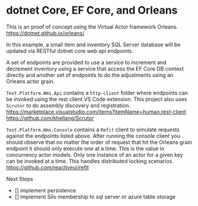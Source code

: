 # dotnet Core, EF Core, and Orleans
This is an proof of concept using the Virtual Actor framework Orleans.
https://dotnet.github.io/orleans/

In this example, a small item and inventory SQL Server database will be updated via RESTful dotnet core web api endpoints. 

A set of endpoints are provided to use a service to increment and decrement inventory using a service that access the EF Core DB context directly and another set of endpoints to do the adjustments using an Orleans actor grain. 

`Test.Platform.Wms.Api` contains a `http-client` folder where endpoints can be invoked using the rest client VS Code extension.
This project also uses `Scrutor` to do assembly discovery and registration.
https://marketplace.visualstudio.com/items?itemName=humao.rest-client
<br/>
https://github.com/khellang/Scrutor

`Test.Platform.Wms.Console` contains a `Refit` client to simulate requests against the endpoints listed above. After running the console client you should observe that no matter the order of request that hit the Orleans grain endpoint it should only execute one at a time. This is the value in concurrency actor models. Only one instance of an actor for a given key can be invoked at a time. This handles distributed locking scenarios.
https://github.com/reactiveui/refit


Next Steps
- [] implement persistence
- [] implement Silo membership to sql server or azure table storage
  